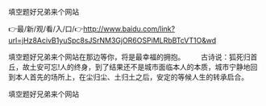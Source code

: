 填空题好兄弟来个网站

👉最/新/观/看/入/口/👉http://www.baidu.com/link?url=jHz8AcivB1yuSpc8sJSrNM3GjOR6OSPiMLRbBTcVT1O&wd

填空题好兄弟来个网站在那边等你，将是最幸福的拥抱。
　　古诗说：狐死归首丘，故土安可忘!人的终身，到了结果还不是城市面临本人的本质，城市宁静地回到本人首先的场所上，在尘归尘、土归土之后，安定的等候人生的转承启合。


填空题好兄弟来个网站
